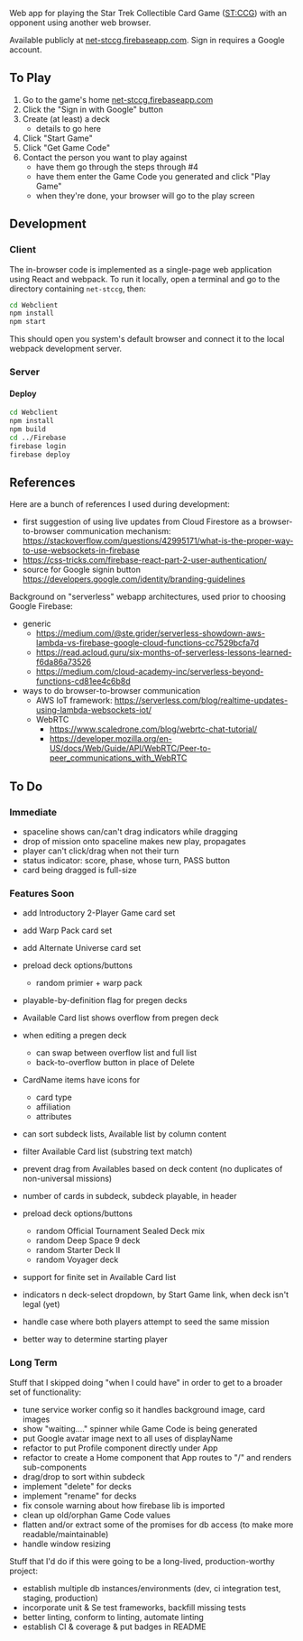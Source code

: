 
Web app for playing the Star Trek Collectible Card Game
([ST:CCG](https://en.wikipedia.org/wiki/Star_Trek_Customizable_Card_Game))
with an opponent using another web browser.

Available publicly at
[net-stccg.firebaseapp.com](https://net-stccg.firebaseapp.com/).  Sign
in requires a Google account.


## To Play

1. Go to the game's home [net-stccg.firebaseapp.com](https://net-stccg.firebaseapp.com/)
2. Click the "Sign in with Google" button
3. Create (at least) a deck
    * details to go here
4. Click "Start Game"
5. Click "Get Game Code"
6. Contact the person you want to play against
    * have them go through the steps through #4
    * have them enter the Game Code you generated and
      click "Play Game"
    * when they're done, your browser will go to the play screen


## Development

### Client

The in-browser code is implemented as a single-page web application
using React and webpack.  To run it locally, open a terminal and go to
the directory containing `net-stccg`, then:

```bash
cd Webclient
npm install
npm start
```

This should open you system's default browser and connect it to the
local webpack development server.


### Server


#### Deploy

```bash
cd Webclient
npm install
npm build
cd ../Firebase
firebase login
firebase deploy
```

## References

Here are a bunch of references I used during development:

* first suggestion of using live updates from Cloud Firestore as a
browser-to-browser communication mechanism: https://stackoverflow.com/questions/42995171/what-is-the-proper-way-to-use-websockets-in-firebase
* https://css-tricks.com/firebase-react-part-2-user-authentication/
* source for Google signin button https://developers.google.com/identity/branding-guidelines

Background on "serverless" webapp architectures, used prior to
choosing Google Firebase:

* generic
    * https://medium.com/@ste.grider/serverless-showdown-aws-lambda-vs-firebase-google-cloud-functions-cc7529bcfa7d
    * https://read.acloud.guru/six-months-of-serverless-lessons-learned-f6da86a73526
    * https://medium.com/cloud-academy-inc/serverless-beyond-functions-cd81ee4c6b8d
* ways to do browser-to-browser communication
    * AWS IoT framework:  https://serverless.com/blog/realtime-updates-using-lambda-websockets-iot/
    * WebRTC
        * https://www.scaledrone.com/blog/webrtc-chat-tutorial/
        * https://developer.mozilla.org/en-US/docs/Web/Guide/API/WebRTC/Peer-to-peer_communications_with_WebRTC




## To Do

### Immediate

* spaceline shows can/can't drag indicators while dragging
* drop of mission onto spaceline makes new play, propagates
* player can't click/drag when not their turn
* status indicator: score, phase, whose turn, PASS button
* card being dragged is full-size


### Features Soon

* add Introductory 2-Player Game card set
* add Warp Pack card set
* add Alternate Universe card set
* preload deck options/buttons
    - random primier + warp pack

* playable-by-definition flag for pregen decks
* Available Card list shows overflow from pregen deck
* when editing a pregen deck
    - can swap between overflow list and full list
    - back-to-overflow button in place of Delete
* CardName items have icons for
    - card type
    - affiliation
    - attributes
* can sort subdeck lists, Available list by column content
* filter Available Card list (substring text match)
* prevent drag from Availables based on deck content (no duplicates of non-universal missions)
* number of cards in subdeck, subdeck playable, in header
* preload deck options/buttons
    - random Official Tournament Sealed Deck mix
    - random Deep Space 9 deck
    - random Starter Deck II
    - random Voyager deck
* support for finite set in Available Card list
* indicators n deck-select dropdown, by Start Game link, when deck isn't legal (yet)
* handle case where both players attempt to seed the same mission
* better way to determine starting player



### Long Term

Stuff that I skipped doing "when I could have" in order to get to a
broader set of functionality:

* tune service worker config so it handles background image, card images
* show "waiting...." spinner while Game Code is being generated
* put Google avatar image next to all uses of displayName
* refactor to put Profile component directly under App
* refactor to create a Home component that App routes to "/" and
  renders sub-components
* drag/drop to sort within subdeck
* implement "delete" for decks
* implement "rename" for decks
* fix console warning about how firebase lib is imported
* clean up old/orphan Game Code values
* flatten and/or extract some of the promises for db access (to make
  more readable/maintainable)
* handle window resizing

Stuff that I'd do if this were going to be a long-lived,
production-worthy project:

* establish multiple db instances/environments (dev, ci integration
  test, staging, production)
* incorporate unit & Se test frameworks, backfill missing tests
* better linting, conform to linting, automate linting
* establish CI & coverage & put badges in README
